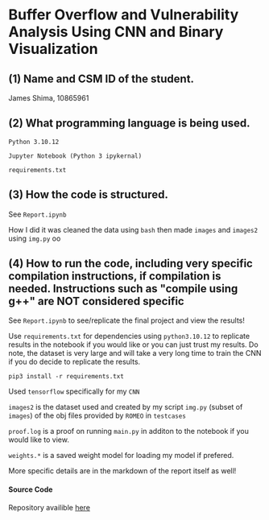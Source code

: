 # Buffer Overflow and Vulnerability Analysis Using CNN and Binary Visualization
## (1) Name and CSM ID of the student.
James Shima, 10865961

## (2) What programming language is being used.
`Python 3.10.12`

`Jupyter Notebook (Python 3 ipykernal)`

`requirements.txt`

## (3) How the code is structured.
See `Report.ipynb`

How I did it was cleaned the data using `bash` then made `images` and `images2` using `img.py` oo

## (4) How to run the code, including very specific compilation instructions, if compilation is needed. Instructions such as "compile using g++" are NOT considered specific

See `Report.ipynb` to see/replicate the final project and view the results!

Use `requirements.txt` for dependencies using `python3.10.12` to replicate results in the notebook if you would like or you can just trust my results.  Do note, the dataset is very large and will take a very long time to train the CNN if you do decide to replicate the results.

`pip3 install -r requirements.txt`

Used `tensorflow` specifically for my `CNN`

`images2` is the dataset used and created by my script `img.py` (subset of `images`) of the obj files provided by `ROMEO` in `testcases`

`proof.log` is a proof on running `main.py` in additon to the notebook if you would like to view.

`weights.*` is a saved weight model for loading my model if prefered.

More specific details are in the markdown of the report itself as well!

#### Source Code
Repository availible <a href="https://github.com/jmshima01/BufferoverflowML">here</a>